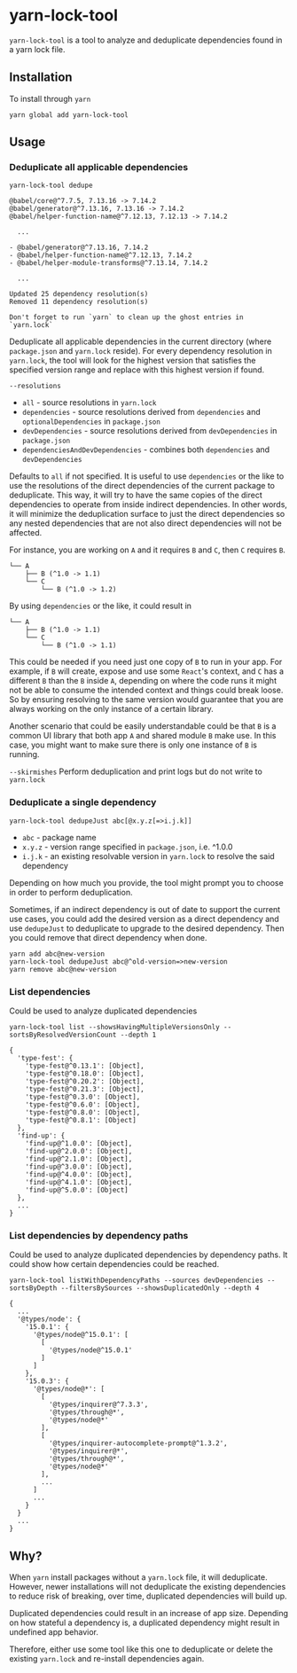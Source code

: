 # yarn-lock-tool

`yarn-lock-tool` is a tool to analyze and deduplicate dependencies found in a yarn lock file.

## Installation

To install through `yarn`
```shell
yarn global add yarn-lock-tool
```

## Usage

### Deduplicate all applicable dependencies

```shell
yarn-lock-tool dedupe
```

```shell
@babel/core@^7.7.5, 7.13.16 -> 7.14.2
@babel/generator@^7.13.16, 7.13.16 -> 7.14.2
@babel/helper-function-name@^7.12.13, 7.12.13 -> 7.14.2

  ...

- @babel/generator@^7.13.16, 7.14.2
- @babel/helper-function-name@^7.12.13, 7.14.2
- @babel/helper-module-transforms@^7.13.14, 7.14.2

  ...

Updated 25 dependency resolution(s)
Removed 11 dependency resolution(s)

Don't forget to run `yarn` to clean up the ghost entries in `yarn.lock`
```

Deduplicate all applicable dependencies in the current directory (where `package.json` and
`yarn.lock` reside). For every dependency resolution in `yarn.lock`, the tool will look for the
highest version that satisfies the specified version range and replace with this highest
version if found.

`--resolutions`
- `all` - source resolutions in `yarn.lock`
- `dependencies` - source resolutions derived from `dependencies` and `optionalDependencies` in
  `package.json`
- `devDependencies` - source resolutions derived from `devDependencies` in `package.json`
- `dependenciesAndDevDependencies` - combines both `dependencies` and `devDependencies`

Defaults to `all` if not specified. It is useful to use `dependencies` or the like to use the
resolutions of the direct dependencies of the current package to deduplicate. This way, it will try
to have the same copies of the direct dependencies to operate from inside indirect dependencies. In
other words, it will minimize the deduplication surface to just the direct dependencies so any
nested dependencies that are not also direct dependencies will not be affected.

For instance, you are working on `A` and it requires `B` and `C`, then `C` requires `B`.
```
└── A
    ├── B (^1.0 -> 1.1)
    └── C
        └── B (^1.0 -> 1.2)
```
By using `dependencies` or the like, it could result in
```
└── A
    ├── B (^1.0 -> 1.1)
    └── C
        └── B (^1.0 -> 1.1)
```
This could be needed if you need just one copy of `B` to run in your app. For example, if `B` will
create, expose and use some `React`'s context, and `C` has a different `B` than the `B` inside `A`,
depending on where the code runs it might not be able to consume the intended context and things
could break loose. So by ensuring resolving to the same version would guarantee that you are always
working on the only instance of a certain library.

Another scenario that could be easily understandable could be that `B` is a common UI library that
both app `A` and shared module `B` make use. In this case, you might want to make sure there is only
one instance of `B` is running.  

`--skirmishes`
Perform deduplication and print logs but do not write to `yarn.lock`

### Deduplicate a single dependency

```shell
yarn-lock-tool dedupeJust abc[@x.y.z[=>i.j.k]]
```

- `abc` - package name
- `x.y.z` - version range specified in `package.json`, i.e. ^1.0.0
- `i.j.k` - an existing resolvable version in `yarn.lock` to resolve the said dependency

Depending on how much you provide, the tool might prompt you to choose in order to perform deduplication.

Sometimes, if an indirect dependency is out of date to support the current use cases, you could add the
desired version as a direct dependency and use `dedupeJust` to deduplicate to upgrade to the desired
dependency. Then you could remove that direct dependency when done.

```shell
yarn add abc@new-version
yarn-lock-tool dedupeJust abc@^old-version=>new-version
yarn remove abc@new-version
```

### List dependencies

Could be used to analyze duplicated dependencies

```shell
yarn-lock-tool list --showsHavingMultipleVersionsOnly --sortsByResolvedVersionCount --depth 1
```

```shell
{
  'type-fest': {
    'type-fest@^0.13.1': [Object],
    'type-fest@^0.18.0': [Object],
    'type-fest@^0.20.2': [Object],
    'type-fest@^0.21.3': [Object],
    'type-fest@^0.3.0': [Object],
    'type-fest@^0.6.0': [Object],
    'type-fest@^0.8.0': [Object],
    'type-fest@^0.8.1': [Object]
  },
  'find-up': {
    'find-up@^1.0.0': [Object],
    'find-up@^2.0.0': [Object],
    'find-up@^2.1.0': [Object],
    'find-up@^3.0.0': [Object],
    'find-up@^4.0.0': [Object],
    'find-up@^4.1.0': [Object],
    'find-up@^5.0.0': [Object]
  },
  ...
}
```

### List dependencies by dependency paths

Could be used to analyze duplicated dependencies by dependency paths. It could show how certain
dependencies could be reached.

```shell
yarn-lock-tool listWithDependencyPaths --sources devDependencies --sortsByDepth --filtersBySources --showsDuplicatedOnly --depth 4
```

```shell
{
  ...
  '@types/node': {
    '15.0.1': {
      '@types/node@^15.0.1': [
        [
          '@types/node@^15.0.1'
        ]
      ]
    },
    '15.0.3': {
      '@types/node@*': [
        [
          '@types/inquirer@^7.3.3',
          '@types/through@*',
          '@types/node@*'
        ],
        [
          '@types/inquirer-autocomplete-prompt@^1.3.2',
          '@types/inquirer@*',
          '@types/through@*',
          '@types/node@*'
        ],
        ...
      ]
      ...
    }
  }
  ...
}
```

## Why?
When `yarn` install packages without a `yarn.lock` file, it will deduplicate. However, newer
installations will not deduplicate the existing dependencies to reduce risk of breaking, over time,
duplicated dependencies will build up.

Duplicated dependencies could result in an increase of app size. Depending on how stateful a
dependency is, a duplicated dependency might result in undefined app behavior.

Therefore, either use some tool like this one to deduplicate or delete the existing `yarn.lock` and
re-install dependencies again.
